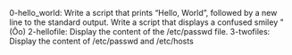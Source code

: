 0-hello_world: Write a script that prints “Hello, World”, followed by a new line to the standard output.
Write a script that displays a confused smiley "(Ôo) 
2-hellofile: Display the content of the /etc/passwd file.
3-twofiles: Display the content of /etc/passwd and /etc/hosts
